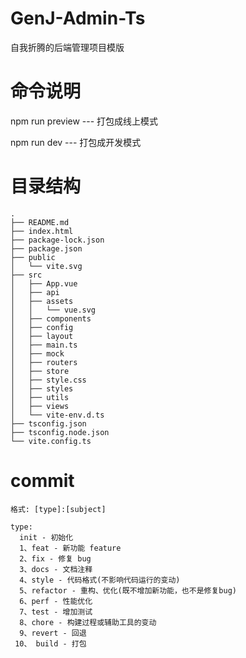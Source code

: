 
# GenJ-Admin-Ts

  自我折腾的后端管理项目模版

# 命令说明
  
  npm run preview --- 打包成线上模式  

  npm run dev --- 打包成开发模式  

# 目录结构

```text
.
├── README.md
├── index.html
├── package-lock.json
├── package.json
├── public
│   └── vite.svg
├── src
│   ├── App.vue
│   ├── api
│   ├── assets
│   │   └── vue.svg
│   ├── components
│   ├── config
│   ├── layout
│   ├── main.ts
│   ├── mock
│   ├── routers
│   ├── store
│   ├── style.css
│   ├── styles
│   ├── utils
│   ├── views
│   └── vite-env.d.ts
├── tsconfig.json
├── tsconfig.node.json
└── vite.config.ts
```

# commit

```text
格式: [type]:[subject]

type:
  init - 初始化
  1、feat - 新功能 feature
  2、fix - 修复 bug
  3、docs - 文档注释
  4、style - 代码格式(不影响代码运行的变动)
  5、refactor - 重构、优化(既不增加新功能，也不是修复bug)
  6、perf - 性能优化
  7、test - 增加测试
  8、chore - 构建过程或辅助工具的变动
  9、revert - 回退
 10、 build - 打包
```
